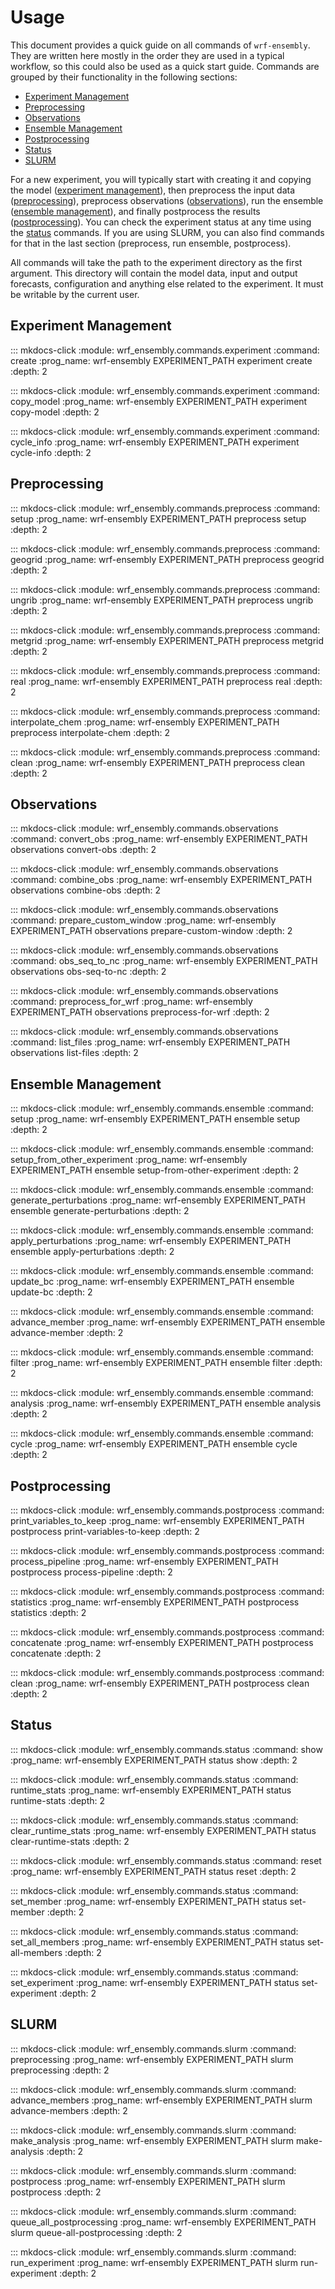 # Usage

This document provides a quick guide on all commands of `wrf-ensembly`. They are written here mostly in the order they are used in a typical workflow, so this could also be used as a quick start guide.
Commands are grouped by their functionality in the following sections:

- [Experiment Management](#experiment-management)
- [Preprocessing](#preprocessing)
- [Observations](#observations)
- [Ensemble Management](#ensemble-management)
- [Postprocessing](#postprocessing)
- [Status](#status)
- [SLURM](#slurm)

For a new experiment, you will typically start with creating it and copying the model ([experiment management](#experiment-management)), then preprocess the input data ([preprocessing](#preprocessing)), preprocess observations ([observations](#observations)), run the ensemble ([ensemble management](#ensemble-management)), and finally postprocess the results ([postprocessing](#postprocessing)). You can check the experiment status at any time using the [status](#status) commands. If you are using SLURM, you can also find commands for that in the last section (preprocess, run ensemble, postprocess).

All commands will take the path to the experiment directory as the first argument. This directory will contain the model data, input and output forecasts, configuration and anything else related to the experiment. It must be writable by the current user.

## Experiment Management

::: mkdocs-click
    :module: wrf_ensembly.commands.experiment
    :command: create
    :prog_name: wrf-ensembly EXPERIMENT_PATH experiment create
    :depth: 2

::: mkdocs-click
    :module: wrf_ensembly.commands.experiment
    :command: copy_model
    :prog_name: wrf-ensembly EXPERIMENT_PATH experiment copy-model
    :depth: 2

::: mkdocs-click
    :module: wrf_ensembly.commands.experiment
    :command: cycle_info
    :prog_name: wrf-ensembly EXPERIMENT_PATH experiment cycle-info
    :depth: 2

## Preprocessing

::: mkdocs-click
    :module: wrf_ensembly.commands.preprocess
    :command: setup
    :prog_name: wrf-ensembly EXPERIMENT_PATH preprocess setup
    :depth: 2

::: mkdocs-click
    :module: wrf_ensembly.commands.preprocess
    :command: geogrid
    :prog_name: wrf-ensembly EXPERIMENT_PATH preprocess geogrid
    :depth: 2

::: mkdocs-click
    :module: wrf_ensembly.commands.preprocess
    :command: ungrib
    :prog_name: wrf-ensembly EXPERIMENT_PATH preprocess ungrib
    :depth: 2

::: mkdocs-click
    :module: wrf_ensembly.commands.preprocess
    :command: metgrid
    :prog_name: wrf-ensembly EXPERIMENT_PATH preprocess metgrid
    :depth: 2

::: mkdocs-click
    :module: wrf_ensembly.commands.preprocess
    :command: real
    :prog_name: wrf-ensembly EXPERIMENT_PATH preprocess real
    :depth: 2

::: mkdocs-click
    :module: wrf_ensembly.commands.preprocess
    :command: interpolate_chem
    :prog_name: wrf-ensembly EXPERIMENT_PATH preprocess interpolate-chem
    :depth: 2

::: mkdocs-click
    :module: wrf_ensembly.commands.preprocess
    :command: clean
    :prog_name: wrf-ensembly EXPERIMENT_PATH preprocess clean
    :depth: 2

## Observations

::: mkdocs-click
    :module: wrf_ensembly.commands.observations
    :command: convert_obs
    :prog_name: wrf-ensembly EXPERIMENT_PATH observations convert-obs
    :depth: 2

::: mkdocs-click
    :module: wrf_ensembly.commands.observations
    :command: combine_obs
    :prog_name: wrf-ensembly EXPERIMENT_PATH observations combine-obs
    :depth: 2

::: mkdocs-click
    :module: wrf_ensembly.commands.observations
    :command: prepare_custom_window
    :prog_name: wrf-ensembly EXPERIMENT_PATH observations prepare-custom-window
    :depth: 2

::: mkdocs-click
    :module: wrf_ensembly.commands.observations
    :command: obs_seq_to_nc
    :prog_name: wrf-ensembly EXPERIMENT_PATH observations obs-seq-to-nc
    :depth: 2

::: mkdocs-click
    :module: wrf_ensembly.commands.observations
    :command: preprocess_for_wrf
    :prog_name: wrf-ensembly EXPERIMENT_PATH observations preprocess-for-wrf
    :depth: 2

::: mkdocs-click
    :module: wrf_ensembly.commands.observations
    :command: list_files
    :prog_name: wrf-ensembly EXPERIMENT_PATH observations list-files
    :depth: 2

## Ensemble Management

::: mkdocs-click
    :module: wrf_ensembly.commands.ensemble
    :command: setup
    :prog_name: wrf-ensembly EXPERIMENT_PATH ensemble setup
    :depth: 2

::: mkdocs-click
    :module: wrf_ensembly.commands.ensemble
    :command: setup_from_other_experiment
    :prog_name: wrf-ensembly EXPERIMENT_PATH ensemble setup-from-other-experiment
    :depth: 2

::: mkdocs-click
    :module: wrf_ensembly.commands.ensemble
    :command: generate_perturbations
    :prog_name: wrf-ensembly EXPERIMENT_PATH ensemble generate-perturbations
    :depth: 2

::: mkdocs-click
    :module: wrf_ensembly.commands.ensemble
    :command: apply_perturbations
    :prog_name: wrf-ensembly EXPERIMENT_PATH ensemble apply-perturbations
    :depth: 2

::: mkdocs-click
    :module: wrf_ensembly.commands.ensemble
    :command: update_bc
    :prog_name: wrf-ensembly EXPERIMENT_PATH ensemble update-bc
    :depth: 2

::: mkdocs-click
    :module: wrf_ensembly.commands.ensemble
    :command: advance_member
    :prog_name: wrf-ensembly EXPERIMENT_PATH ensemble advance-member
    :depth: 2

::: mkdocs-click
    :module: wrf_ensembly.commands.ensemble
    :command: filter
    :prog_name: wrf-ensembly EXPERIMENT_PATH ensemble filter
    :depth: 2

::: mkdocs-click
    :module: wrf_ensembly.commands.ensemble
    :command: analysis
    :prog_name: wrf-ensembly EXPERIMENT_PATH ensemble analysis
    :depth: 2

::: mkdocs-click
    :module: wrf_ensembly.commands.ensemble
    :command: cycle
    :prog_name: wrf-ensembly EXPERIMENT_PATH ensemble cycle
    :depth: 2

## Postprocessing

::: mkdocs-click
    :module: wrf_ensembly.commands.postprocess
    :command: print_variables_to_keep
    :prog_name: wrf-ensembly EXPERIMENT_PATH postprocess print-variables-to-keep
    :depth: 2

::: mkdocs-click
    :module: wrf_ensembly.commands.postprocess
    :command: process_pipeline
    :prog_name: wrf-ensembly EXPERIMENT_PATH postprocess process-pipeline
    :depth: 2

::: mkdocs-click
    :module: wrf_ensembly.commands.postprocess
    :command: statistics
    :prog_name: wrf-ensembly EXPERIMENT_PATH postprocess statistics
    :depth: 2

::: mkdocs-click
    :module: wrf_ensembly.commands.postprocess
    :command: concatenate
    :prog_name: wrf-ensembly EXPERIMENT_PATH postprocess concatenate
    :depth: 2

::: mkdocs-click
    :module: wrf_ensembly.commands.postprocess
    :command: clean
    :prog_name: wrf-ensembly EXPERIMENT_PATH postprocess clean
    :depth: 2

## Status

::: mkdocs-click
    :module: wrf_ensembly.commands.status
    :command: show
    :prog_name: wrf-ensembly EXPERIMENT_PATH status show
    :depth: 2

::: mkdocs-click
    :module: wrf_ensembly.commands.status
    :command: runtime_stats
    :prog_name: wrf-ensembly EXPERIMENT_PATH status runtime-stats
    :depth: 2

::: mkdocs-click
    :module: wrf_ensembly.commands.status
    :command: clear_runtime_stats
    :prog_name: wrf-ensembly EXPERIMENT_PATH status clear-runtime-stats
    :depth: 2

::: mkdocs-click
    :module: wrf_ensembly.commands.status
    :command: reset
    :prog_name: wrf-ensembly EXPERIMENT_PATH status reset
    :depth: 2

::: mkdocs-click
    :module: wrf_ensembly.commands.status
    :command: set_member
    :prog_name: wrf-ensembly EXPERIMENT_PATH status set-member
    :depth: 2

::: mkdocs-click
    :module: wrf_ensembly.commands.status
    :command: set_all_members
    :prog_name: wrf-ensembly EXPERIMENT_PATH status set-all-members
    :depth: 2

::: mkdocs-click
    :module: wrf_ensembly.commands.status
    :command: set_experiment
    :prog_name: wrf-ensembly EXPERIMENT_PATH status set-experiment
    :depth: 2

## SLURM

::: mkdocs-click
    :module: wrf_ensembly.commands.slurm
    :command: preprocessing
    :prog_name: wrf-ensembly EXPERIMENT_PATH slurm preprocessing
    :depth: 2

::: mkdocs-click
    :module: wrf_ensembly.commands.slurm
    :command: advance_members
    :prog_name: wrf-ensembly EXPERIMENT_PATH slurm advance-members
    :depth: 2

::: mkdocs-click
    :module: wrf_ensembly.commands.slurm
    :command: make_analysis
    :prog_name: wrf-ensembly EXPERIMENT_PATH slurm make-analysis
    :depth: 2

::: mkdocs-click
    :module: wrf_ensembly.commands.slurm
    :command: postprocess
    :prog_name: wrf-ensembly EXPERIMENT_PATH slurm postprocess
    :depth: 2

::: mkdocs-click
    :module: wrf_ensembly.commands.slurm
    :command: queue_all_postprocessing
    :prog_name: wrf-ensembly EXPERIMENT_PATH slurm queue-all-postprocessing
    :depth: 2

::: mkdocs-click
    :module: wrf_ensembly.commands.slurm
    :command: run_experiment
    :prog_name: wrf-ensembly EXPERIMENT_PATH slurm run-experiment
    :depth: 2

